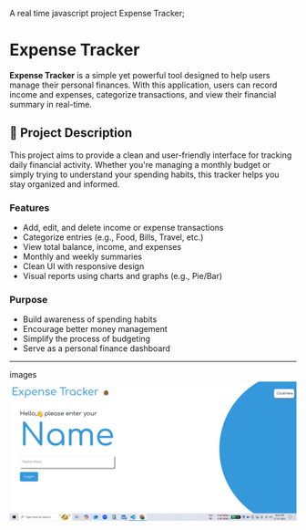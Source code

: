 A real time javascript project Expense Tracker;
#  Expense Tracker

**Expense Tracker** is a simple yet powerful tool designed to help users manage their personal finances. With this application, users can record income and expenses, categorize transactions, and view their financial summary in real-time.

## 🧾 Project Description

This project aims to provide a clean and user-friendly interface for tracking daily financial activity. Whether you're managing a monthly budget or simply trying to understand your spending habits, this tracker helps you stay organized and informed.

###  Features

- Add, edit, and delete income or expense transactions
- Categorize entries (e.g., Food, Bills, Travel, etc.)
- View total balance, income, and expenses
- Monthly and weekly summaries
- Clean UI with responsive design
- Visual reports using charts and graphs (e.g., Pie/Bar)

### Purpose

- Build awareness of spending habits
- Encourage better money management
- Simplify the process of budgeting
- Serve as a personal finance dashboard

---
images
![image alt](https://github.com/ThirupatiSreedhar/Expense-tracker/blob/13e2c6d42980927dd6ee012343b34018163012ae/Screenshot%20(9).png)

